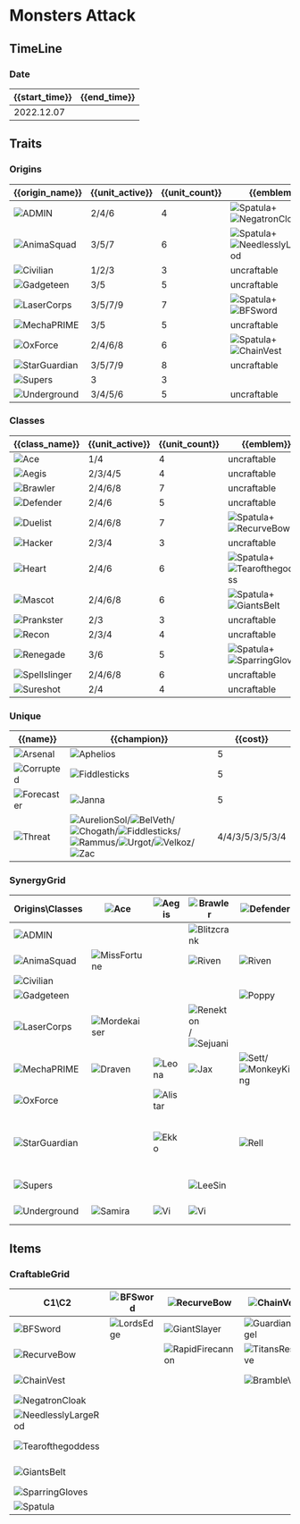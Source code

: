 # Monsters Attack

## TimeLine
### Date
| {{start_time}} | {{end_time}} |
| -              | -            |
| 2022.12.07     |              |

## Traits
### Origins
| {{origin_name}}                                                     | {{unit_active}} | {{unit_count}} | {{emblem}}                                                                                                        | {{desc}} |
| -                                                                   | -               | -              | -                                                                                                                 | -        |
| ![ADMIN](../tfttraits/icon/set8/ADMINEmblemItem.png)                | 2/4/6           | 4              | ![Spatula](../tftitems/icon/set8/Spatula.png)+![NegatronCloak](../tftitems/icon/set8/NegatronCloak.png)           |          |
| ![AnimaSquad](../tfttraits/icon/set8/AnimaSquadEmblemItem.png)      | 3/5/7           | 6              | ![Spatula](../tftitems/icon/set8/Spatula.png)+![NeedlesslyLargeRod](../tftitems/icon/set8/NeedlesslyLargeRod.png) |          |
| ![Civilian](../tfttraits/icon/set8/CivilianEmblemItem.png)          | 1/2/3           | 3              | uncraftable                                                                                                       |          |
| ![Gadgeteen](../tfttraits/icon/set8/GenAEEmblemItem.png)            | 3/5             | 5              | uncraftable                                                                                                       |          |
| ![LaserCorps](../tfttraits/icon/set8/InterPolarisEmblemItem.png)    | 3/5/7/9         | 7              | ![Spatula](../tftitems/icon/set8/Spatula.png)+![BFSword](../tftitems/icon/set8/BFSword.png)                       |          |
| ![MechaPRIME](../tfttraits/icon/set8/ExoPrimeEmblemItem.png)        | 3/5             | 5              | uncraftable                                                                                                       |          |
| ![OxForce](../tfttraits/icon/set8/OxForceEmblemItem.png)            | 2/4/6/8         | 6              | ![Spatula](../tftitems/icon/set8/Spatula.png)+![ChainVest](../tftitems/icon/set8/ChainVest.png)                   |          |
| ![StarGuardian](../tfttraits/icon/set8/StarGuardianEmblemItem.png)  | 3/5/7/9         | 8              | uncraftable                                                                                                       |          |
| ![Supers](../tfttraits/icon/set8/Supers.svg)                        | 3               | 3              |                                                                                                                   |          |
| ![Underground](../tfttraits/icon/set8/UndergroundTheEmblemItem.png) | 3/4/5/6         | 5              | uncraftable                                                                                                       |          |

### Classes
| {{class_name}}                                                  | {{unit_active}} | {{unit_count}} | {{emblem}}                                                                                                    | {{desc}} |
| -                                                               | -               | -              | -                                                                                                             | -        |
| ![Ace](../tfttraits/icon/set8/AceEmblemItem.png)                | 1/4             | 4              | uncraftable                                                                                                   |          |
| ![Aegis](../tfttraits/icon/set8/AegisEmblemItem.png)            | 2/3/4/5         | 4              | uncraftable                                                                                                   |          |
| ![Brawler](../tfttraits/icon/set8/BrawlerEmblemItem.png)        | 2/4/6/8         | 7              | uncraftable                                                                                                   |          |
| ![Defender](../tfttraits/icon/set8/DefenderEmblemItem.png)      | 2/4/6           | 5              | uncraftable                                                                                                   |          |
| ![Duelist](../tfttraits/icon/set8/DuelistEmblemItem.png)        | 2/4/6/8         | 7              | ![Spatula](../tftitems/icon/set8/Spatula.png)+![RecurveBow](../tftitems/icon/set8/RecurveBow.png)             |          |
| ![Hacker](../tfttraits/icon/set8/HackerEmblemItem.png)          | 2/3/4           | 3              | uncraftable                                                                                                   |          |
| ![Heart](../tfttraits/icon/set8/HeartEmblemItem.png)            | 2/4/6           | 6              | ![Spatula](../tftitems/icon/set8/Spatula.png)+![Tearofthegoddess](../tftitems/icon/set8/Tearofthegoddess.png) |          |
| ![Mascot](../tfttraits/icon/set8/MascotEmblemItem.png)          | 2/4/6/8         | 6              | ![Spatula](../tftitems/icon/set8/Spatula.png)+![GiantsBelt](../tftitems/icon/set8/GiantsBelt.png)             |          |
| ![Prankster](../tfttraits/icon/set8/PranksterEmblemItem.png)    | 2/3             | 3              | uncraftable                                                                                                   |          |
| ![Recon](../tfttraits/icon/set8/ReconEmblemItem.png)            | 2/3/4           | 4              | uncraftable                                                                                                   |          |
| ![Renegade](../tfttraits/icon/set8/RenegadeEmblemItem.png)      | 3/6             | 5              | ![Spatula](../tftitems/icon/set8/Spatula.png)+![SparringGloves](../tftitems/icon/set8/SparringGloves.png)     |          |
| ![Spellslinger](../tfttraits/icon/set8/ChannelerEmblemItem.png) | 2/4/6/8         | 6              | uncraftable                                                                                                   |          |
| ![Sureshot](../tfttraits/icon/set8/DeadeyeEmblemItem.png)       | 2/4             | 4              | uncraftable                                                                                                   |          |

### Unique
| {{name}}                                             | {{champion}}                                                                                                                                                                                                                                                                                                                                                                                                      | {{cost}}        |
| -                                                    | -                                                                                                                                                                                                                                                                                                                                                                                                                 | -               |
| ![Arsenal](../tfttraits/icon/set8/Arsenal.svg)       | ![Aphelios](../tftchampions/icon/set8/Aphelios.jpg)                                                                                                                                                                                                                                                                                                                                                               | 5               |
| ![Corrupted](../tfttraits/icon/set8/Corrupted.svg)   | ![Fiddlesticks](../tftchampions/icon/set8/Fiddlesticks.jpg)                                                                                                                                                                                                                                                                                                                                                       | 5               |
| ![Forecaster](../tfttraits/icon/set8/Forecaster.svg) | ![Janna](../tftchampions/icon/set8/Janna.jpg)                                                                                                                                                                                                                                                                                                                                                                     | 5               |
| ![Threat](../tfttraits/icon/set8/Threat.svg)         | ![AurelionSol](../tftchampions/icon/set8/AurelionSol.jpg)/![BelVeth](../tftchampions/icon/set8/BelVeth.jpg)/![Chogath](../tftchampions/icon/set8/Chogath.jpg)/![Fiddlesticks](../tftchampions/icon/set8/Fiddlesticks.jpg)/![Rammus](../tftchampions/icon/set8/Rammus.jpg)/![Urgot](../tftchampions/icon/set8/Urgot.jpg)/![Velkoz](../tftchampions/icon/set8/Velkoz.jpg)/![Zac](../tftchampions/icon/set8/Zac.jpg) | 4/4/3/5/3/5/3/4 |

### SynergyGrid
| Origins\Classes                                                     | ![Ace](../tfttraits/icon/set8/AceEmblemItem.png)          | ![Aegis](../tfttraits/icon/set8/AegisEmblemItem.png) | ![Brawler](../tfttraits/icon/set8/BrawlerEmblemItem.png)                                              | ![Defender](../tfttraits/icon/set8/DefenderEmblemItem.png)                                          | ![Duelist](../tfttraits/icon/set8/DuelistEmblemItem.png)                                | ![Hacker](../tfttraits/icon/set8/HackerEmblemItem.png) | ![Heart](../tfttraits/icon/set8/HeartEmblemItem.png)                                          | ![Mascot](../tfttraits/icon/set8/MascotEmblemItem.png) | ![Prankster](../tfttraits/icon/set8/PranksterEmblemItem.png) | ![Recon](../tfttraits/icon/set8/ReconEmblemItem.png) | ![Renegade](../tfttraits/icon/set8/RenegadeEmblemItem.png)                                  | ![Spellslinger](../tfttraits/icon/set8/ChannelerEmblemItem.png)                             | ![Sureshot](../tfttraits/icon/set8/DeadeyeEmblemItem.png) |
| -                                                                   | -                                                         | -                                                    | -                                                                                                     | -                                                                                                   | -                                                                                       | -                                                      | -                                                                                             | -                                                      | -                                                            | -                                                    | -                                                                                           | -                                                                                           | -                                                         |
| ![ADMIN](../tfttraits/icon/set8/ADMINEmblemItem.png)                |                                                           |                                                      | ![Blitzcrank](../tftchampions/icon/set8/Blitzcrank.jpg)                                               |                                                                                                     |                                                                                         | ![Leblanc](../tftchampions/icon/set8/Leblanc.jpg)      | ![Soraka](../tftchampions/icon/set8/Soraka.jpg)                                               |                                                        |                                                              |                                                      | ![Camille](../tftchampions/icon/set8/Camille.jpg)                                           | ![Leblanc](../tftchampions/icon/set8/Leblanc.jpg)                                           |                                                           |
| ![AnimaSquad](../tfttraits/icon/set8/AnimaSquadEmblemItem.png)      | ![MissFortune](../tftchampions/icon/set8/MissFortune.jpg) |                                                      | ![Riven](../tftchampions/icon/set8/Riven.jpg)                                                         | ![Riven](../tftchampions/icon/set8/Riven.jpg)                                                       | ![Vayne](../tftchampions/icon/set8/Vayne.jpg)                                           |                                                        |                                                                                               | ![Nasus](../tftchampions/icon/set8/Nasus.jpg)          | ![Jinx](../tftchampions/icon/set8/Jinx.jpg)                  | ![Vayne](../tftchampions/icon/set8/Vayne.jpg)        | ![Sylas](../tftchampions/icon/set8/Sylas.jpg)                                               |                                                                                             |                                                           |
| ![Civilian](../tfttraits/icon/set8/CivilianEmblemItem.png)          |                                                           |                                                      |                                                                                                       |                                                                                                     |                                                                                         |                                                        |                                                                                               | ![Galio](../tftchampions/icon/set8/Galio.jpg)          |                                                              |                                                      |                                                                                             | ![Janna](../tftchampions/icon/set8/Janna.jpg)                                               | ![Sivir](../tftchampions/icon/set8/Sivir.jpg)             |
| ![Gadgeteen](../tfttraits/icon/set8/GenAEEmblemItem.png)            |                                                           |                                                      |                                                                                                       | ![Poppy](../tftchampions/icon/set8/Poppy.jpg)                                                       |                                                                                         | ![Zoe](../tftchampions/icon/set8/Zoe.jpg)              | ![Lulu](../tftchampions/icon/set8/Lulu.jpg)                                                   | ![Nunu](../tftchampions/icon/set8/Nunu.jpg)            | ![Zoe](../tftchampions/icon/set8/Zoe.jpg)                    |                                                      |                                                                                             | ![Annie](../tftchampions/icon/set8/Annie.jpg)                                               |                                                           |
| ![LaserCorps](../tfttraits/icon/set8/InterPolarisEmblemItem.png)    | ![Mordekaiser](../tftchampions/icon/set8/Mordekaiser.jpg) |                                                      | ![Renekton](../tftchampions/icon/set8/Renekton.jpg)/![Sejuani](../tftchampions/icon/set8/Sejuani.jpg) |                                                                                                     | ![Yasuo](../tftchampions/icon/set8/Yasuo.jpg)/![Zed](../tftchampions/icon/set8/Zed.jpg) | ![Zed](../tftchampions/icon/set8/Zed.jpg)              |                                                                                               |                                                        |                                                              | ![Ashe](../tftchampions/icon/set8/Ashe.jpg)          |                                                                                             |                                                                                             | ![Senna](../tftchampions/icon/set8/Senna.jpg)             |
| ![MechaPRIME](../tfttraits/icon/set8/ExoPrimeEmblemItem.png)        | ![Draven](../tftchampions/icon/set8/Draven.jpg)           | ![Leona](../tftchampions/icon/set8/Leona.jpg)        | ![Jax](../tftchampions/icon/set8/Jax.jpg)                                                             | ![Sett](../tftchampions/icon/set8/Sett.jpg)/![MonkeyKing](../tftchampions/icon/set8/MonkeyKing.jpg) |                                                                                         |                                                        |                                                                                               |                                                        |                                                              |                                                      | ![Leona](../tftchampions/icon/set8/Leona.jpg)                                               |                                                                                             |                                                           |
| ![OxForce](../tfttraits/icon/set8/OxForceEmblemItem.png)            |                                                           | ![Alistar](../tftchampions/icon/set8/Alistar.jpg)    |                                                                                                       |                                                                                                     | ![Fiora](../tftchampions/icon/set8/Fiora.jpg)                                           |                                                        |                                                                                               | ![Alistar](../tftchampions/icon/set8/Alistar.jpg)      |                                                              |                                                      | ![Talon](../tftchampions/icon/set8/Talon.jpg)/![Viego](../tftchampions/icon/set8/Viego.jpg) | ![Annie](../tftchampions/icon/set8/Annie.jpg)                                               | ![Aphelios](../tftchampions/icon/set8/Aphelios.jpg)       |
| ![StarGuardian](../tfttraits/icon/set8/StarGuardianEmblemItem.png)  |                                                           | ![Ekko](../tftchampions/icon/set8/Ekko.jpg)          |                                                                                                       | ![Rell](../tftchampions/icon/set8/Rell.jpg)                                                         | ![Nilah](../tftchampions/icon/set8/Nilah.jpg)                                           |                                                        | ![Syndra](../tftchampions/icon/set8/Syndra.jpg)/![Yuumi](../tftchampions/icon/set8/Yuumi.jpg) | ![Yuumi](../tftchampions/icon/set8/Yuumi.jpg)          | ![Ekko](../tftchampions/icon/set8/Ekko.jpg)                  | ![Kaisa](../tftchampions/icon/set8/Kaisa.jpg)        |                                                                                             | ![Lux](../tftchampions/icon/set8/Lux.jpg)/![Taliyah](../tftchampions/icon/set8/Taliyah.jpg) |                                                           |
| ![Supers](../tfttraits/icon/set8/Supers.svg)                        |                                                           |                                                      | ![LeeSin](../tftchampions/icon/set8/LeeSin.jpg)                                                       |                                                                                                     | ![Gangplank](../tftchampions/icon/set8/Gangplank.jpg)                                   |                                                        | ![LeeSin](../tftchampions/icon/set8/LeeSin.jpg)                                               | ![Malphite](../tftchampions/icon/set8/Malphite.jpg)    |                                                              |                                                      |                                                                                             |                                                                                             |                                                           |
| ![Underground](../tfttraits/icon/set8/UndergroundTheEmblemItem.png) | ![Samira](../tftchampions/icon/set8/Samira.jpg)           | ![Vi](../tftchampions/icon/set8/Vi.jpg)              | ![Vi](../tftchampions/icon/set8/Vi.jpg)                                                               |                                                                                                     | ![Kayle](../tftchampions/icon/set8/Kayle.jpg)                                           |                                                        | ![Sona](../tftchampions/icon/set8/Sona.jpg)                                                   |                                                        |                                                              | ![Ezreal](../tftchampions/icon/set8/Ezreal.jpg)      |                                                                                             | ![Sona](../tftchampions/icon/set8/Sona.jpg)                                                 | ![Samira](../tftchampions/icon/set8/Samira.jpg)           |

## Items
### CraftableGrid
| C1\C2                                                               | ![BFSword](../tftitems/icon/set8/BFSword.png)     | ![RecurveBow](../tftitems/icon/set8/RecurveBow.png)           | ![ChainVest](../tftitems/icon/set8/ChainVest.png)         | ![NegatronCloak](../tftitems/icon/set8/NegatronCloak.png)       | ![NeedlesslyLargeRod](../tftitems/icon/set8/NeedlesslyLargeRod.png)       | ![Tearofthegoddess](../tftitems/icon/set8/Tearofthegoddess.png) | ![GiantsBelt](../tftitems/icon/set8/GiantsBelt.png)         | ![SparringGloves](../tftitems/icon/set8/SparringGloves.png) | ![Spatula](../tftitems/icon/set8/Spatula.png)                               |
| -                                                                   | -                                                 | -                                                             | -                                                         | -                                                               | -                                                                         | -                                                               | -                                                           | -                                                           | -                                                                           |
| ![BFSword](../tftitems/icon/set8/BFSword.png)                       | ![LordsEdge](../tftitems/icon/set8/LordsEdge.jpg) | ![GiantSlayer](../tftitems/icon/set8/GiantSlayer.png)         | ![GuardianAngel](../tftitems/icon/set8/GuardianAngel.png) | ![Bloodthirster](../tftitems/icon/set8/Bloodthirster.png)       | ![HextechGunblade](../tftitems/icon/set8/HextechGunblade.png)             | ![SpearofShojin](../tftitems/icon/set8/SpearofShojin.png)       | ![ZekesHerald](../tftitems/icon/set8/ZekesHerald.png)       | ![InfinityEdge](../tftitems/icon/set8/InfinityEdge.png)     | ![InterPolarisEmblemItem](../tftitems/icon/set8/InterPolarisEmblemItem.png) |
| ![RecurveBow](../tftitems/icon/set8/RecurveBow.png)                 |                                                   | ![RapidFirecannon](../tftitems/icon/set8/RapidFirecannon.png) | ![TitansResolve](../tftitems/icon/set8/TitansResolve.png) | ![RunaansHurricane](../tftitems/icon/set8/RunaansHurricane.png) | ![GuinsoosRageblade](../tftitems/icon/set8/GuinsoosRageblade.jpg)         | ![StatikkShiv](../tftitems/icon/set8/StatikkShiv.png)           | ![ZzRotPortal](../tftitems/icon/set8/ZzRotPortal.png)       | ![LastWhisper](../tftitems/icon/set8/LastWhisper.png)       | ![DuelistEmblemItem](../tftitems/icon/set8/DuelistEmblemItem.png)           |
| ![ChainVest](../tftitems/icon/set8/ChainVest.png)                   |                                                   |                                                               | ![BrambleVest](../tftitems/icon/set8/BrambleVest.png)     | ![IronWill](../tftitems/icon/set8/IronWill.png)                 | ![LocketoftheIronSolari](../tftitems/icon/set8/LocketoftheIronSolari.png) | ![Fimbulwinter](../tftitems/icon/set8/Fimbulwinter.png)         | ![SunfireCape](../tftitems/icon/set8/SunfireCape.png)       | ![Shroud](../tftitems/icon/set8/Shroud.png)                 | ![OxForceEmblemItem](../tftitems/icon/set8/OxForceEmblemItem.png)           |
| ![NegatronCloak](../tftitems/icon/set8/NegatronCloak.png)           |                                                   |                                                               |                                                           | ![DragonsClaw](../tftitems/icon/set8/DragonsClaw.png)           | ![IonicSpark](../tftitems/icon/set8/IonicSpark.png)                       | ![Chalice](../tftitems/icon/set8/Chalice.png)                   | ![Zephyr](../tftitems/icon/set8/Zephyr.png)                 | ![Quicksilver](../tftitems/icon/set8/Quicksilver.jpg)       | ![ADMINEmblemItem](../tftitems/icon/set8/ADMINEmblemItem.png)               |
| ![NeedlesslyLargeRod](../tftitems/icon/set8/NeedlesslyLargeRod.png) |                                                   |                                                               |                                                           |                                                                 | ![RabadonsDeathcap](../tftitems/icon/set8/RabadonsDeathcap.png)           | ![LudensEcho](../tftitems/icon/set8/LudensEcho.png)             | ![Morellonomicon](../tftitems/icon/set8/Morellonomicon.png) | ![ArcaneGauntlet](../tftitems/icon/set8/ArcaneGauntlet.jpg) | ![AnimaSquadEmblemItem](../tftitems/icon/set8/AnimaSquadEmblemItem.png)     |
| ![Tearofthegoddess](../tftitems/icon/set8/Tearofthegoddess.png)     |                                                   |                                                               |                                                           |                                                                 |                                                                           | ![BlueSentinel](../tftitems/icon/set8/BlueSentinel.png)         | ![Redemption](../tftitems/icon/set8/Redemption.png)         | ![HandofJustice](../tftitems/icon/set8/HandofJustice.jpg)   | ![HeartEmblemItem](../tftitems/icon/set8/HeartEmblemItem.png)               |
| ![GiantsBelt](../tftitems/icon/set8/GiantsBelt.png)                 |                                                   |                                                               |                                                           |                                                                 |                                                                           |                                                                 | ![WarmogsArmor](../tftitems/icon/set8/WarmogsArmor.png)     | ![Guardbreaker](../tftitems/icon/set8/Guardbreaker.png)     | ![MascotEmblemItem](../tftitems/icon/set8/MascotEmblemItem.png)             |
| ![SparringGloves](../tftitems/icon/set8/SparringGloves.png)         |                                                   |                                                               |                                                           |                                                                 |                                                                           |                                                                 |                                                             | ![ThiefsGloves](../tftitems/icon/set8/ThiefsGloves.png)     | ![RenegadeEmblemItem](../tftitems/icon/set8/RenegadeEmblemItem.png)         |
| ![Spatula](../tftitems/icon/set8/Spatula.png)                       |                                                   |                                                               |                                                           |                                                                 |                                                                           |                                                                 |                                                             |                                                             | ![ForceofNature](../tftitems/icon/set8/ForceofNature.png)                   |